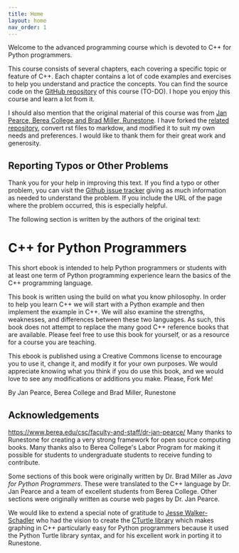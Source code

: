 ```yaml
---
title: Home
layout: home
nav_order: 1
---
```


Welcome to the advanced programming course which is devoted to C++ for Python programmers.

This course consists of several chapters, each covering a specific topic or feature of C++. Each chapter contains a lot of code examples and exercises to help you understand and practice the concepts. You can find the source code on the [GitHub repository](https://github.com/fum-cs/cpp4python/) of this course (TO-DO). I hope you enjoy this course and learn a lot from it. 

I should also mention that the original material of this course was from [Jan Pearce, Berea College and Brad Miller, Runestone](https://runestone.academy/ns/books/published/cpp4python/index.html). I have forked the [related repository](https://github.com/pearcej/cpp4python), convert rst files to markdow, and modified it to suit my own needs and preferences. I would like to thank them for their great work and generosity.

## Reporting Typos or Other Problems

Thank you for your help in improving this text. If you find a typo or
other problem, you can visit the [Github issue
tracker](https://github.com/fum-cs/cpp4python/issues) giving as much
information as needed to understand the problem. If you include the URL
of the page where the problem occurred, this is especially helpful.

The following section is written by the authors of the original text:

# C++ for Python Programmers

This short ebook is intended to help Python programmers or students with
at least one term of Python programming experience learn the basics of
the C++ programming language.

This book is written using the build on what you know philosophy. In
order to help you learn C++ we will start with a Python example and then
implement the example in C++. We will also examine the strengths,
weaknesses, and differences between these two languages. As such, this
book does not attempt to replace the many good C++ reference books that
are available. Please feel free to use this book for yourself, or as a
resource for a course you are teaching.

This ebook is published using a Creative Commons license to encourage
you to use it, change it, and modify it for your own purposes. We would
appreciate knowing what you think if you do use this book, and we would
love to see any modifications or additions you make. Please, Fork Me!

By Jan Pearce, Berea College and Brad Miller, Runestone


## Acknowledgements

<https://www.berea.edu/csc/faculty-and-staff/dr-jan-pearce/> Many thanks
to Runestone for creating a very strong framework for open source
computing books. Many thanks also to Berea College\'s Labor Program for
making it possible for students to undergraduate students to receive
funding to contribute.

Some sections of this book were originally written by Dr. Brad Miller as
*Java for Python Programmers*. These were translated to the C++ language
by Dr. Jan Pearce and a team of excellent students from Berea College.
Other sections were originally written as course web pages by Dr. Jan
Pearce.

We would like to extend a special note of gratitude to [Jesse
Walker-Schadler](https://www.linkedin.com/in/jesse-walker-schadler-a4898916b)
who had the vision to create the [CTurtle
library](https://github.com/walkerje/C-Turtle) which makes graphing in
C++ particularly easy for Python programmers because it used the Python
Turtle library syntax, and for his excellent work in porting it to
Runestone.
